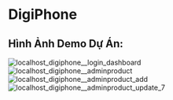 # DigiPhone

## Hình Ảnh Demo Dự Án:
![localhost_digiphone__login_dashboard](https://github.com/ngotiendat28022k2/digiPhone/assets/79825535/63c8c6dc-4985-44c3-bcf5-4ae6436b6659)
![localhost_digiphone__adminproduct](https://github.com/ngotiendat28022k2/digiPhone/assets/79825535/5d6303a2-8f79-4044-a268-f41aaf98c83f)
![localhost_digiphone__adminproduct_add](https://github.com/ngotiendat28022k2/digiPhone/assets/79825535/fa2a2756-3a4a-414f-95f8-5c7da96cdbf4)
![localhost_digiphone__adminproduct_update_7](https://github.com/ngotiendat28022k2/digiPhone/assets/79825535/96c19f20-8ffd-4467-ad37-967dea046c6d)

